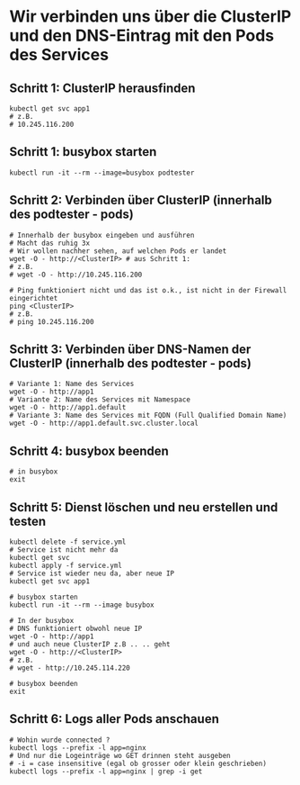 # Wir verbinden uns über die ClusterIP und den DNS-Eintrag mit den Pods des Services 

## Schritt 1: ClusterIP herausfinden 

```
kubectl get svc app1 
# z.B.
# 10.245.116.200
``` 

## Schritt 1: busybox starten 

```
kubectl run -it --rm --image=busybox podtester 
```


## Schritt 2: Verbinden über ClusterIP (innerhalb des podtester - pods) 

```
# Innerhalb der busybox eingeben und ausführen
# Macht das ruhig 3x
# Wir wollen nachher sehen, auf welchen Pods er landet 
wget -O - http://<ClusterIP> # aus Schritt 1:
# z.B.
# wget -O - http://10.245.116.200 
```

```
# Ping funktioniert nicht und das ist o.k., ist nicht in der Firewall eingerichtet
ping <ClusterIP>
# z.B.
# ping 10.245.116.200
```

## Schritt 3: Verbinden über DNS-Namen der ClusterIP (innerhalb des podtester - pods) 

```
# Variante 1: Name des Services
wget -O - http://app1
# Variante 2: Name des Services mit Namespace
wget -O - http://app1.default
# Variante 3: Name des Services mit FQDN (Full Qualified Domain Name)
wget -O - http://app1.default.svc.cluster.local
```

## Schritt 4: busybox beenden 

```
# in busybox
exit
```


## Schritt 5: Dienst löschen und neu erstellen und testen 

```
kubectl delete -f service.yml 
# Service ist nicht mehr da
kubectl get svc 
kubectl apply -f service.yml
# Service ist wieder neu da, aber neue IP 
kubectl get svc app1
```

```
# busybox starten
kubectl run -it --rm --image busybox
```

```
# In der busybox
# DNS funktioniert obwohl neue IP
wget -O - http://app1
# und auch neue ClusterIP z.B .. .. geht
wget -O - http://<ClusterIP>
# z.B.
# wget - http://10.245.114.220
```

```
# busybox beenden
exit
```

## Schritt 6: Logs aller Pods anschauen 

```
# Wohin wurde connected ?
kubectl logs --prefix -l app=nginx
# Und nur die Logeinträge wo GET drinnen steht ausgeben
# -i = case insensitive (egal ob grosser oder klein geschrieben) 
kubectl logs --prefix -l app=nginx | grep -i get 
```

